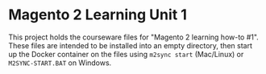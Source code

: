 # Magento 2 Learning Unit 1

This project holds the courseware files for "Magento 2 learning how-to #1".
These files are intended to be installed into an empty directory, then start
up the Docker container on the files using `m2sync start` (Mac/Linux) or
`M2SYNC-START.BAT` on Windows.
